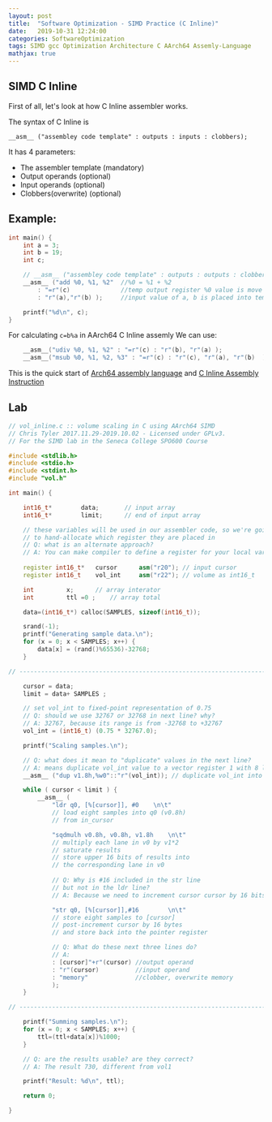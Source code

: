 ```yaml
---
layout: post
title:  "Software Optimization - SIMD Practice (C Inline)"
date:   2019-10-31 12:24:00
categories: SoftwareOptimization
tags: SIMD gcc Optimization Architecture C AArch64 Assemly-Language
mathjax: true
---
```


## SIMD C Inline

First of all, let's look at how C Inline assembler works.

The syntax of C Inline is 

```__asm__ ("assembley code template" : outputs : inputs : clobbers);```

It has 4 parameters:
- The assembler template (mandatory)
- Output operands (optional)
- Input operands (optional)
- Clobbers(overwrite) (optional)

## Example:
```c++
int main() {
	int a = 3;
	int b = 19;
	int c;

	// __asm__ ("assembley code template" : outputs : outputs : clobbers)
	__asm__ ("add %0, %1, %2"  //%0 = %1 + %2
        : "=r"(c)              //temp output register %0 value is move to c
        : "r"(a),"r"(b) );     //input value of a, b is placed into temp input register %1, %2 

	printf("%d\n", c);
}
```
For calculating ```c=b%a``` in AArch64 C Inline assemly 
We can use:
```c++
    __asm__("udiv %0, %1, %2" : "=r"(c) : "r"(b), "r"(a) );                //c = b/a = 6
    __asm__("msub %0, %1, %2, %3" : "=r"(c) : "r"(c), "r"(a), "r"(b)  );   //c = 19-(6*3) = 1 
```

This is the quick start of [Arch64 assembly language](https://wiki.cdot.senecacollege.ca/wiki/Aarch64_Register_and_Instruction_Quick_Start) and [C Inline Assembly Instruction](https://gcc.gnu.org/onlinedocs/gcc-4.8.2/gcc/Extended-Asm.html)

## Lab
```c++
// vol_inline.c :: volume scaling in C using AArch64 SIMD
// Chris Tyler 2017.11.29-2019.10.02 - Licensed under GPLv3.
// For the SIMD lab in the Seneca College SPO600 Course

#include <stdlib.h>
#include <stdio.h>
#include <stdint.h>
#include "vol.h"

int main() {

	int16_t*		data;		// input array
	int16_t*		limit;		// end of input array

	// these variables will be used in our assembler code, so we're going
	// to hand-allocate which register they are placed in
	// Q: what is an alternate approach?
    // A: You can make compiler to define a register for your local variable. Not have to do the specification
	
    register int16_t*	cursor 		asm("r20");	// input cursor
	register int16_t	vol_int		asm("r22");	// volume as int16_t

	int			x;		// array interator
	int			ttl =0 ;	// array total

	data=(int16_t*) calloc(SAMPLES, sizeof(int16_t));

	srand(-1);
	printf("Generating sample data.\n");
	for (x = 0; x < SAMPLES; x++) {
		data[x] = (rand()%65536)-32768;
	}

// --------------------------------------------------------------------

	cursor = data;
	limit = data+ SAMPLES ;

	// set vol_int to fixed-point representation of 0.75
	// Q: should we use 32767 or 32768 in next line? why?
    // A: 32767, because its range is from -32768 to +32767
	vol_int = (int16_t) (0.75 * 32767.0);

	printf("Scaling samples.\n");

	// Q: what does it mean to "duplicate" values in the next line?
    // A: means duplicate vol_int value to a vector register 1 with 8 lanes of 16 bits (half-word) each
	__asm__ ("dup v1.8h,%w0"::"r"(vol_int)); // duplicate vol_int into v1.8h

	while ( cursor < limit ) {
		__asm__ (
			"ldr q0, [%[cursor]], #0 	\n\t"
			// load eight samples into q0 (v0.8h)
			// from in_cursor

			"sqdmulh v0.8h, v0.8h, v1.8h	\n\t"
			// multiply each lane in v0 by v1*2
			// saturate results
			// store upper 16 bits of results into
			// the corresponding lane in v0
		
			// Q: Why is #16 included in the str line
			// but not in the ldr line?	
            // A: Because we need to increment cursor cursor by 16 bits

			"str q0, [%[cursor]],#16		\n\t"
			// store eight samples to [cursor]
			// post-increment cursor by 16 bytes
			// and store back into the pointer register

			// Q: What do these next three lines do?
            // A: 
			: [cursor]"+r"(cursor) //output operand
			: "r"(cursor)          //input operand 
			: "memory"             //clobber, overwrite memory
			);
	}

// --------------------------------------------------------------------

	printf("Summing samples.\n");
	for (x = 0; x < SAMPLES; x++) {
		ttl=(ttl+data[x])%1000;
	}

	// Q: are the results usable? are they correct?
    // A: The result 730, different from vol1

	printf("Result: %d\n", ttl);

	return 0;

}
```